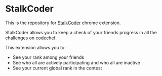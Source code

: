 StalkCoder
================================
This is the repository for [StalkCoder](https://chrome.google.com/webstore/detail/stalkcoder/ahkmkbpmiiindmcidjhcfimpkiaflick) chrome extension.

StalkCoder allows you to keep a check of your friends progress in all the challenges on [codechef](http://www.codechef.com/).

This extension allows you to:

* See your rank among your friends
* See who all are actively participating and who all are inactive
* See your current global rank in the contest
